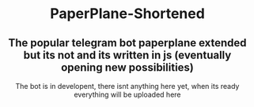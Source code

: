 <h1 align="center">PaperPlane-Shortened</h1>
<h2 align="center">The popular telegram bot paperplane extended but its not and its written in js (eventually opening new possibilities)</h2>
<p align="center">The bot is in developent, there isnt anything here yet, when its ready everything will be uploaded here</p>
